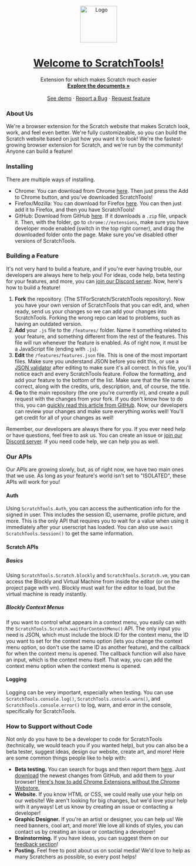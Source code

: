 <br />
<div align="center">
  <a href="https://github.com/STForScratch/ScratchTools">
    <img src="https://cdn.glitch.global/cb2bf217-ffc5-4d43-a8ef-956942c7aa4d/favicon.png?v=1655008522709" alt="Logo" width="100" height="100">
    <h1 align="center">Welcome to ScratchTools!</h1>
  </a>

  <p align="center">
    Extension for which makes Scratch much easier
    <br />
    <a href="https://github.com/STForScratch/ScratchTools"><strong>Explore the documents »</strong></a>
    <br />
    <br />
    <a href="https://github.com/STForScratch/ScratchTools">See demo</a>
    ·
    <a href="https://github.com/STForScratch/ScratchTools/issues/new?assignees=&labels=feature&template=bug_report.md&title=">Report a Bug</a>
    ·
    <a href="https://github.com/STForScratch/ScratchTools/issues/new?assignees=&labels=feature&template=feature_request.md&title=">Request feature</a>
  </p>
</div>  

### About Us
We're a browser extension for the Scratch website that makes Scratch look, work, and feel even better. We're fully customizeable, so you can build the Scratch website based on just how you want it to look! We're the fastest-growing browser extension for Scratch, and we're run by the community! Anyone can build a feature!

### Installing
There are multiple ways of installing.
- Chrome: You can download from Chrome [here](https://scratchtools.app/chrome/). Then just press the Add to Chrome button, and you've downloaded ScratchTools!
- Firefox/Mozilla: You can download for Firefox [here](https://scratchtools.app/firefox/). You can then just add it to Firefox, and then you have ScratchTools!
- GitHub: Download from GitHub [here](https://github.com/STForScratch/ScratchTools/zipball/master). If it downloads a `.zip` file, unpack it. Then, with the folder, go to `chrome://extensions`, make sure you have developer mode enabled (switch in the top right corner), and drag the downloaded folder onto the page. Make sure you've disabled other versions of ScratchTools.

### Building a Feature
It's not very hard to build a feature, and if you're ever having trouble, our developers are always here to help you! For ideas, code help, beta testing for your features, and more, you can [join our Discord server](https://discord.gg/5AkUsCbEsy). Now, here's how to build a feature!
1. **Fork** the repository. (The STForScratch/ScratchTools repository). Now you have your own version of ScratchTools that you can edit, and, when ready, send us your changes so we can add your changes into ScratchTools. Forking the wrong repo can lead to problems, such as having an outdated version.
2. **Add** your `.js` file to the `/features/` folder. Name it something related to your feature, and something different from the rest of the features. This file will run whenever the feature is enabled. As of right now, it must be a JavaScript file (ending with `.js`).
3. **Edit** the `/features/features.json` file. This is one of the most important files. Make sure you understand JSON before you edit this, or use a [JSON validator](https://jsonlint.com) after editing to make sure it's all correct. In this file, you'll notice each and every ScratchTools feature. Follow the formatting, and add your feature to the bottom of the list. Make sure that the file name is correct, along with the credits, urls, description, and, of course, the title.
4. **Go** to the main repository (the one you're currently in), and create a pull request with the changes from your fork. If you don't know how to do this, you can [quickly read this article from GitHub](https://docs.github.com/en/pull-requests/collaborating-with-pull-requests/proposing-changes-to-your-work-with-pull-requests/creating-a-pull-request-from-a-fork). Now, our developers can review your changes and make sure everything works well! You'll get credit for all of your changes as well!

Remember, our developers are always there for you. If you ever need help or have questions, feel free to ask us. You can create an issue or [join our Discord server](https://discord.gg/5AkUsCbEsy). If you need code help, we can help you as well.

### Our APIs
Our APIs are growing slowly, but, as of right now, we have two main ones that we use. As long as your feature's world isn't set to "ISOLATED", these APIs will work for you!
#### Auth
Using `ScratchTools.Auth`, you can access the authentication info for the signed in user. This includes the session ID, username, profile picture, and more. This is the only API that requires you to wait for a value when using it immediately after your userscript has loaded. You can also use `await ScratchTools.Session()` to get the same information.
#### Scratch APIs
##### Basics
Using `ScratchTools.Scratch.blockly` and `ScratchTools.Scratch.vm`, you can access the Blockly and Virtual Machine from inside the editor (or on the project page with vm). Blockly must wait for the editor to load, but the virtual machine is ready instantly.
##### Blockly Context Menus
If you want to control what appears in a context menu, you easily can with the `ScratchTools.Scratch.waitForContextMenu()` API. The only input you need is JSON, which must include the block ID for the context menu, the ID you want to set for the context menu option (lets you change the context menu option, so don't use the same ID as another feature), and the callback for when the context menu is opened. The callback function will also have an input, which is the context menu itself. That way, you can add the context menu option when the context menu is opened.
#### Logging
Logging can be very important, especially when testing. You can use `ScratchTools.console.log()`, `ScratchTools.console.warn()`, and `ScratchTools.console.error()` to log, warn, and error in the console, specifically for ScratchTools.

### How to Support without Code
Not only do you have to be a developer to code for ScratchTools (technically, we would teach you if you wanted help), but you can also be a beta tester, suggest ideas, design our website, create art, and more! Here are some common things people like to help with:
- **Beta testing.** You can search for bugs and then report them [here](https://scratchtools.app/bugs/). Just [download](https://github.com/STForScratch/ScratchTools/zipball/master) the newest changes from GitHub, and add them to your browser! [Here's how to add Chrome Extensions without the Chrome Webstore.](https://www.labnol.org/internet/install-chrome-extensions/25817/)
- **Website.** If you know HTML or CSS, we could really use your help on our website! We aren't looking for big changes, but we'd love your help with it anyways! Let us know by creating an issue or contacting a developer!
- **Graphic Designer.** If you're an artist or designer, you can help us! We need banners, cool art, and more! We love all kinds of styles, you can contact us by creating an issue or contacting a developer!
- **Brainstorming.** If you have ideas, you can suggest them on our [feedback section](https://scratchtools.app/feedback/)!
- **Posting.** Feel free to post about us on social media! We'd love to help as many Scratchers as possible, so every post helps!
